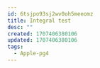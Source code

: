```yaml
---
id: 6tsjpo93sj2wv0oh5meeomz
title: Integral test
desc: ""
created: 1707406380106
updated: 1707406380106
tags:
  - Apple-pg4
---
```

